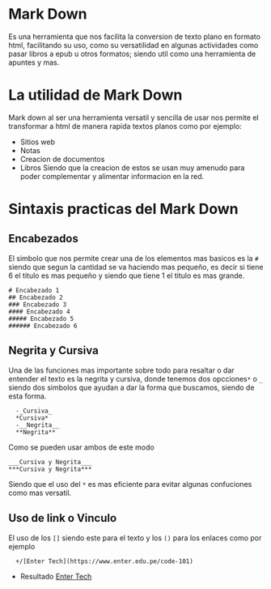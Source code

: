 # Mark Down
Es una herramienta que nos facilita la conversion de texto plano en formato html, facilitando su uso, como su versatilidad en algunas actividades como pasar libros a epub u otros formatos; siendo util como una herramienta de apuntes y mas.
# La utilidad de Mark Down
Mark down al ser una herramienta versatil y sencilla de usar nos permite el transformar a html de manera rapida textos planos como por ejemplo:
- Sitios web
- Notas
- Creacion de documentos
- Libros
Siendo que la creacion de estos se usan muy amenudo para poder complementar y alimentar informacion en la red.
# Sintaxis practicas del Mark Down
## Encabezados
El simbolo que nos permite crear una de los elementos mas basicos es la `#` siendo que segun la cantidad se va haciendo mas pequeño, es decir si tiene 6 el titulo es mas pequeño y siendo que tiene 1 el titulo es mas grande.
~~~
# Encabezado 1
## Encabezado 2
### Encabezado 3
#### Encabezado 4
##### Encabezado 5
###### Encabezado 6
~~~
## Negrita y Cursiva
Una de las funciones mas importante sobre todo para resaltar o dar entender el texto es la negrita y cursiva, donde tenemos dos opcciones`*` o `_` siendo dos simbolos que ayudan a dar la forma que buscamos, siendo de esta forma.
~~~
  -_Cursiva_
  *Cursiva*
  -__Negrita__
  **Negrita**
~~~
Como se pueden usar ambos de este modo
~~~
___Cursiva y Negrita___
***Cursiva y Negrita***
~~~
Siendo que el uso del `*` es mas eficiente para evitar algunas confuciones como mas versatil.
## Uso de link o Vinculo
El uso de los `[]` siendo este para el texto y los `()` para los enlaces como por ejemplo
~~~
  +/[Enter Tech](https://www.enter.edu.pe/code-101)
~~~
- Resultado
  [Enter Tech](https://www.enter.edu.pe/code-101)

